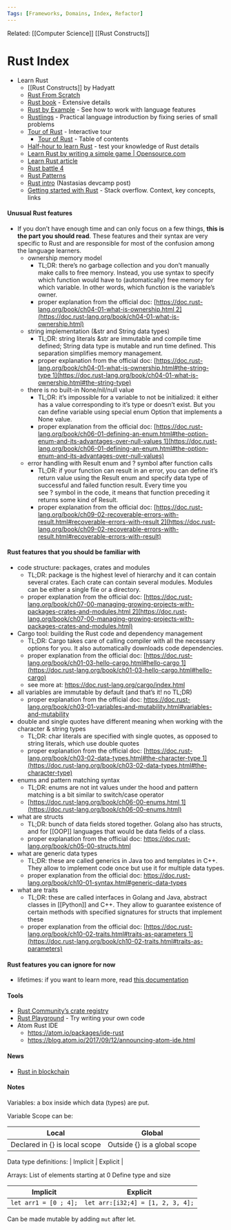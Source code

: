 ```yaml
---
Tags: [Frameworks, Domains, Index, Refactor]
---
```

Related: [[Computer Science]] [[Rust Constructs]]

# Rust Index

- Learn Rust
	- [[Rust Constructs]] by Hadyatt
	- [Rust From Scratch](https://www.educative.io/courses/learn-rust-from-scratch)
	- [Rust book](https://doc.rust-lang.org/book/) - Extensive details
	- [Rust by Example](https://doc.rust-lang.org/rust-by-example/) - See how to work with language features
	- [Rustlings](https://github.com/rust-lang/rustlings) - Practical language introduction by fixing series of small problems
	- [Tour of Rust](https://tourofrust.com/) - Interactive tour
		- [Tour of Rust](https://tourofrust.com/TOC_en.html) - Table of contents
	- [Half-hour to learn Rust](https://fasterthanli.me/articles/a-half-hour-to-learn-rust) - test your knowledge of Rust details
	- [Learn Rust by writing a simple game | Opensource.com](https://opensource.com/article/20/12/learn-rust)
	- [Learn Rust article](https://towardsdatascience.com/you-want-to-learn-rust-but-you-dont-know-where-to-start-fc826402d5ba)
	- [Rust battle 4](https://rustbattle.net/)
	- [Rust Patterns](https://rust-unofficial.github.io/patterns/)
	- [Rust intro](https://forum.holochain.org/t/rust-intro/3667/4) (Nastasias devcamp post)
	- [Getting started with Rust](https://stackoverflow.blog/2021/03/15/getting-started-with-rust/) - Stack overflow. Context, key concepts, links

#### Unusual Rust features
- If you don’t have enough time and can only focus on a few things, **this is the part you should read**. These features and their syntax are very specific to Rust and are responsible for most of the confusion among the language learners.
	- ownership memory model
		- TL;DR: there’s no garbage collection and you don’t manually make calls to free memory. Instead, you use syntax to specify which function would have to (automatically) free memory for which variable. In other words, which function is the variable’s owner.
		- proper explanation from the official doc: [https://doc.rust-lang.org/book/ch04-01-what-is-ownership.html 2](https://doc.rust-lang.org/book/ch04-01-what-is-ownership.html)
	- string implementation (&str and String data types)
		- TL;DR: string literals &str are immutable and compile time defined; String data type is mutable and run time defined. This separation simplifies memory management.
		- proper explanation from the official doc: [https://doc.rust-lang.org/book/ch04-01-what-is-ownership.html#the-string-type 1](https://doc.rust-lang.org/book/ch04-01-what-is-ownership.html#the-string-type)
	- there is no built-in None/nil/null value
		- TL;DR: it’s impossible for a variable to not be initialized: it either has a value corresponding to it’s type or doesn’t exist. But you can define variable using special enum Option that implements a None value.
		- proper explanation from the official doc: [https://doc.rust-lang.org/book/ch06-01-defining-an-enum.html#the-option-enum-and-its-advantages-over-null-values 1](https://doc.rust-lang.org/book/ch06-01-defining-an-enum.html#the-option-enum-and-its-advantages-over-null-values)
	- error handling with Result enum and ? symbol after function calls
		- TL;DR: if your function can result in an error, you can define it’s return value using the Result enum and specify data type of successful and failed function result. Every time you see ? symbol in the code, it means that function preceding it returns some kind of Result.
		- proper explanation from the official doc: [https://doc.rust-lang.org/book/ch09-02-recoverable-errors-with-result.html#recoverable-errors-with-result 2](https://doc.rust-lang.org/book/ch09-02-recoverable-errors-with-result.html#recoverable-errors-with-result)

#### Rust features that you should be familiar with
- code structure: packages, crates and modules
	- TL;DR: package is the highest level of hierarchy and it can contain several crates. Each crate can contain several modules. Modules can be either a single file or a directory.
	- proper explanation from the official doc: [https://doc.rust-lang.org/book/ch07-00-managing-growing-projects-with-packages-crates-and-modules.html 2](https://doc.rust-lang.org/book/ch07-00-managing-growing-projects-with-packages-crates-and-modules.html)
- Cargo tool: building the Rust code and dependency management
	- TL;DR: Cargo takes care of calling compiler with all the necessary options for you. It also automatically downloads code dependencies.
	- proper explanation from the official doc: [https://doc.rust-lang.org/book/ch01-03-hello-cargo.html#hello-cargo 1](https://doc.rust-lang.org/book/ch01-03-hello-cargo.html#hello-cargo)
	- see more at: https://doc.rust-lang.org/cargo/index.html
- all variables are immutable by default (and that’s it! no TL;DR)
	- proper explanation from the official doc: https://doc.rust-lang.org/book/ch03-01-variables-and-mutability.html#variables-and-mutability
- double and single quotes have different meaning when working with the character & string types
	- TL;DR: char literals are specified with single quotes, as opposed to string literals, which use double quotes
	- proper explanation from the official doc: [https://doc.rust-lang.org/book/ch03-02-data-types.html#the-character-type 1](https://doc.rust-lang.org/book/ch03-02-data-types.html#the-character-type)
- enums and pattern matching syntax
	- TL;DR: enums are not int values under the hood and pattern matching is a bit similar to switch/case operator
	- [https://doc.rust-lang.org/book/ch06-00-enums.html 1](https://doc.rust-lang.org/book/ch06-00-enums.html)
- what are structs
	- TL;DR: bunch of data fields stored together. Golang also has structs, and for [[OOP]] languages that would be data fields of a class.
	- proper explanation from the official doc: https://doc.rust-lang.org/book/ch05-00-structs.html
- what are generic data types
	- TL;DR: these are called generics in Java too and templates in C++. They allow to implement code once but use it for multiple data types.
	- proper explanation from the official doc: https://doc.rust-lang.org/book/ch10-01-syntax.html#generic-data-types
- what are traits
	- TL;DR: these are called interfaces in Golang and Java, abstract classes in [[Python]] and C++. They allow to guarantee existence of certain methods with specified signatures for structs that implement these
	- proper explanation from the official doc: [https://doc.rust-lang.org/book/ch10-02-traits.html#traits-as-parameters 1](https://doc.rust-lang.org/book/ch10-02-traits.html#traits-as-parameters)

#### Rust features you can ignore for now
- lifetimes: if you want to learn more, read [this documentation](https://doc.rust-lang.org/book/ch10-03-lifetime-syntax.html#thinking-in-terms-of-lifetimes)

#### Tools
- [Rust Community’s crate registry](https://crates.io/)
- [Rust Playground](https://play.rust-lang.org/) - Try writing your own code
- Atom Rust IDE
	- https://atom.io/packages/ide-rust
	- https://blog.atom.io/2017/09/12/announcing-atom-ide.html


#### News
- [Rust in blockchain](https://rustinblockchain.org/)


#### Notes
Variables: a box inside which data (types) are put.



Variable Scope can be:

| Local | Global |
|---|---|
| Declared in {} is local scope | Outside {} is a global scope |

Data type definitions:
| Implicit | Explicit |


Arrays:
List of elements starting at 0
Define type and size

| Implicit | Explicit |
|---|---|
| `let arr1 = [0 ; 4];` | `let arr:[i32;4] = [1, 2, 3, 4];` |

Can be made mutable by adding `mut` after let.